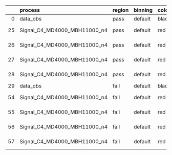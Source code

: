|    | process                      | region   | binning   | color   | process_type   |   scale | variation   | source_filename                                                       | source_histname    | alias                        | title     |   combine_idx |     lnN |   shapes | syst_type   | direction   | variation_alias   |
|---:|:-----------------------------|:---------|:----------|:--------|:---------------|--------:|:------------|:----------------------------------------------------------------------|:-------------------|:-----------------------------|:----------|--------------:|--------:|---------:|:------------|:------------|:------------------|
|  0 | data_obs                     | pass     | default   | black   | DATA           |       1 | nominal     | ./histograms_for_2DAlphabet_v18//BH_Data.root                         | hpass              | Data                         | Data      |           nan | nan     |      nan | nan         | nan         | nan               |
| 25 | Signal_C4_MD4000_MBH11000_n4 | pass     | default   | red     | SIGNAL         |       1 | lumi        | ./histograms_for_2DAlphabet_v18//BH_Signal_C4_MD4000_MBH11000_n4.root | hpass              | Signal_C4_MD4000_MBH11000_n4 | BH signal |           nan |   1.016 |      nan | lnN         | nan         | nan               |
| 26 | Signal_C4_MD4000_MBH11000_n4 | pass     | default   | red     | SIGNAL         |       1 | SVM         | ./histograms_for_2DAlphabet_v18//BH_Signal_C4_MD4000_MBH11000_n4.root | hpass_SVMsyst_up   | Signal_C4_MD4000_MBH11000_n4 | BH signal |           nan | nan     |        1 | shapes      | Up          | SVMsyst           |
| 27 | Signal_C4_MD4000_MBH11000_n4 | pass     | default   | red     | SIGNAL         |       1 | SVM         | ./histograms_for_2DAlphabet_v18//BH_Signal_C4_MD4000_MBH11000_n4.root | hpass_SVMsyst_down | Signal_C4_MD4000_MBH11000_n4 | BH signal |           nan | nan     |        1 | shapes      | Down        | SVMsyst           |
| 28 | Signal_C4_MD4000_MBH11000_n4 | pass     | default   | red     | SIGNAL         |       1 | nominal     | ./histograms_for_2DAlphabet_v18//BH_Signal_C4_MD4000_MBH11000_n4.root | hpass              | Signal_C4_MD4000_MBH11000_n4 | BH signal |           nan | nan     |      nan | nan         | nan         | nan               |
| 29 | data_obs                     | fail     | default   | black   | DATA           |       1 | nominal     | ./histograms_for_2DAlphabet_v18//BH_Data.root                         | hfail              | Data                         | Data      |           nan | nan     |      nan | nan         | nan         | nan               |
| 54 | Signal_C4_MD4000_MBH11000_n4 | fail     | default   | red     | SIGNAL         |       1 | lumi        | ./histograms_for_2DAlphabet_v18//BH_Signal_C4_MD4000_MBH11000_n4.root | hfail              | Signal_C4_MD4000_MBH11000_n4 | BH signal |           nan |   1.016 |      nan | lnN         | nan         | nan               |
| 55 | Signal_C4_MD4000_MBH11000_n4 | fail     | default   | red     | SIGNAL         |       1 | SVM         | ./histograms_for_2DAlphabet_v18//BH_Signal_C4_MD4000_MBH11000_n4.root | hfail_SVMsyst_up   | Signal_C4_MD4000_MBH11000_n4 | BH signal |           nan | nan     |        1 | shapes      | Up          | SVMsyst           |
| 56 | Signal_C4_MD4000_MBH11000_n4 | fail     | default   | red     | SIGNAL         |       1 | SVM         | ./histograms_for_2DAlphabet_v18//BH_Signal_C4_MD4000_MBH11000_n4.root | hfail_SVMsyst_down | Signal_C4_MD4000_MBH11000_n4 | BH signal |           nan | nan     |        1 | shapes      | Down        | SVMsyst           |
| 57 | Signal_C4_MD4000_MBH11000_n4 | fail     | default   | red     | SIGNAL         |       1 | nominal     | ./histograms_for_2DAlphabet_v18//BH_Signal_C4_MD4000_MBH11000_n4.root | hfail              | Signal_C4_MD4000_MBH11000_n4 | BH signal |           nan | nan     |      nan | nan         | nan         | nan               |